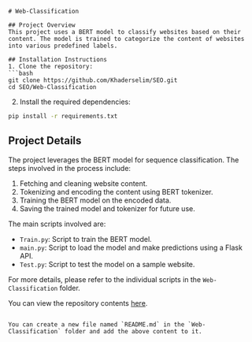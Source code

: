 
```
# Web-Classification

## Project Overview
This project uses a BERT model to classify websites based on their content. The model is trained to categorize the content of websites into various predefined labels.

## Installation Instructions
1. Clone the repository:
```bash
git clone https://github.com/Khaderselim/SEO.git
cd SEO/Web-Classification
```

2. Install the required dependencies:
```bash
pip install -r requirements.txt
```

## Project Details
The project leverages the BERT model for sequence classification. The steps involved in the process include:

1. Fetching and cleaning website content.
2. Tokenizing and encoding the content using BERT tokenizer.
3. Training the BERT model on the encoded data.
4. Saving the trained model and tokenizer for future use.

The main scripts involved are:
- `Train.py`: Script to train the BERT model.
- `main.py`: Script to load the model and make predictions using a Flask API.
- `Test.py`: Script to test the model on a sample website.

For more details, please refer to the individual scripts in the `Web-Classification` folder.

You can view the repository contents [here](https://github.com/Khaderselim/SEO/tree/main/Web-Classification).
```

You can create a new file named `README.md` in the `Web-Classification` folder and add the above content to it.
